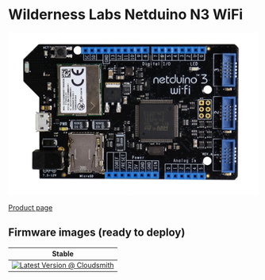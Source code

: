 # Wilderness Labs Netduino N3 WiFi

![netduino3 wifi](../../images/community-targets/netduino3-wifi.jpg)

[Product page](http://developer.wildernesslabs.co/Netduino/About/)

## Firmware images (ready to deploy)

| Stable |
|---|
|  [![Latest Version @ Cloudsmith](https://api-prd.cloudsmith.io/v1/badges/version/net-nanoframework/nanoframework-images-community-targets/raw/NETDUINO3_WIFI/latest/x/?render=true)](https://cloudsmith.io/~net-nanoframework/repos/nanoframework-images-community-targets/packages/detail/raw/NETDUINO3_WIFI/latest/) |
